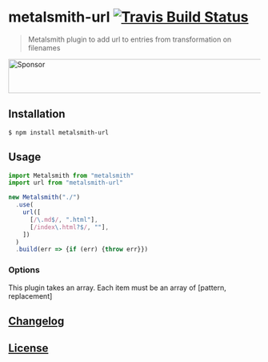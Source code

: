 # metalsmith-url [![Travis Build Status](https://travis-ci.org/MoOx/metalsmith-url.svg)](https://travis-ci.org/MoOx/metalsmith-url)

> Metalsmith plugin to add url to entries from transformation on filenames

<a target='_blank' rel='nofollow' href='https://app.codesponsor.io/link/6RNUx3a3Vj2k5iApeppsc9L9/MoOx/metalsmith-url'>
  <img alt='Sponsor' width='888' height='68' src='https://app.codesponsor.io/embed/6RNUx3a3Vj2k5iApeppsc9L9/MoOx/metalsmith-url.svg' />
</a>

## Installation

```console
$ npm install metalsmith-url
```

## Usage

```js
import Metalsmith from "metalsmith"
import url from "metalsmith-url"

new Metalsmith("./")
  .use(
    url([
      [/\.md$/, ".html"],
      [/index\.html?$/, ""],
    ])
  )
  .build(err => {if (err) {throw err}})
```

### Options

This plugin takes an array.
Each item must be an array of [pattern, replacement]

## [Changelog](CHANGELOG.md)

## [License](LICENSE)
